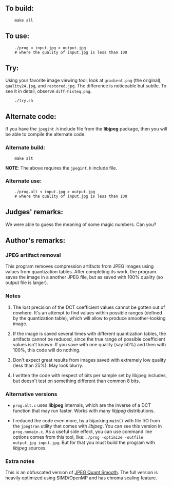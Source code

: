 ## To build:

``` <!---sh-->
    make all
```


## To use:

``` <!---sh-->
    ./prog < input.jpg > output.jpg
    # where the quality of input.jpg is less than 100
```


## Try:

Using your favorite image viewing tool, look at `gradient.png` (the original),
`quality24.jpg`, and `restored.jpg`. The difference is noticeable but subtle.
To see it in detail, observe `diff-histeq.png`.

``` <!---sh-->
    ./try.sh
```


## Alternate code:

If you have the `jpegint.h` include file from the **libjpeg** package,
then you will be able to compile the alternate code.


### Alternate build:

``` <!---sh-->
    make alt
```

**NOTE**: The above requires the `jpegint.h` include file.


### Alternate use:

``` <!---sh-->
    ./prog.alt < input.jpg > output.jpg
    # where the quality of input.jpg is less than 100
```


## Judges' remarks:

We were able to guess the meaning of some magic numbers. Can you?


## Author's remarks:


### JPEG artifact removal

This program removes compression artifacts from JPEG images using values from quantization tables. After completing its work, the program saves the image in a another JPEG file, but as saved with 100% quality (so output file is larger).


### Notes

1. The lost precision of the DCT coefficient values cannot be gotten out of nowhere. It's an attempt to find values within possible ranges (defined by the quantization table), which will allow to produce smoother-looking image.

2. If the image is saved several times with different quantization tables, the artifacts cannot be reduced, since the true range of possible coefficient values isn't known. If you save with one quality (say 50%) and then with 100%, this code will do nothing.

3. Don't expect great results from images saved with extremely low quality (less than 25%). May look blurry.

4. I written the code with respect of bits per sample set by libjpeg includes, but doesn't test on something different than common 8 bits.


### Alternative versions

- `prog.alt.c` uses **libjpeg** internals, which are the inverse of a DCT function that may run faster. Works with many *libjpeg* distributions.

- I reduced the code even more, by a hijacking `main()` with file I/O from the `jpegtran` utility that comes with *libjpeg*. You can see this version in `prog.nomain.c`. As a useful side effect, you can use command line options comes from this tool, like: `./prog -optimize -outfile output.jpg input.jpg`. But for that you must build the program with *libjpeg* sources.


### Extra notes

This is an obfuscated version of [JPEG Quant Smooth](https://github.com/ilyakurdyukov/jpeg-quantsmooth).
The full version is heavily optimized using SIMD/OpenMP and has chroma scaling feature.


<!--

    Copyright © 1984-2025 by Landon Curt Noll and Leonid A. Broukhis.  All Rights Reserved.

    You are free to share and adapt this file under the terms of this license:

        Creative Commons Attribution-ShareAlike 4.0 International (CC BY-SA 4.0)

    For more information, see:

        https://creativecommons.org/licenses/by-sa/4.0/

-->
